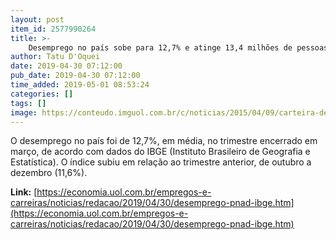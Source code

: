 ```yaml
---
layout: post
item_id: 2577990264
title: >-
    Desemprego no país sobe para 12,7% e atinge 13,4 milhões de pessoas
author: Tatu D'Oquei
date: 2019-04-30 07:12:00
pub_date: 2019-04-30 07:12:00
time_added: 2019-05-01 08:53:24
categories: []
tags: []
image: https://conteudo.imguol.com.br/c/noticias/2015/04/09/carteira-de-trabalho-clt-emprego-postos-de-trabalho-1428618234552_750x421.jpg
---
```


O desemprego no país foi de 12,7%, em média, no trimestre encerrado em março, de acordo com dados do IBGE (Instituto Brasileiro de Geografia e Estatística). O índice subiu em relação ao trimestre anterior, de outubro a dezembro (11,6%).

**Link:** [https://economia.uol.com.br/empregos-e-carreiras/noticias/redacao/2019/04/30/desemprego-pnad-ibge.htm](https://economia.uol.com.br/empregos-e-carreiras/noticias/redacao/2019/04/30/desemprego-pnad-ibge.htm)

